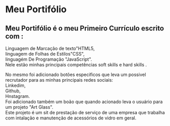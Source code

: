 <title>Meu Portifólio</title>

<h1> Meu Portifólio</h1> 
<h2>Meu Portifólio é o meu Primeiro Currículo escrito com :</h2>
<p>Linguagem de Marcação de texto"HTML5,<br>
linguagem de Folhas de Estilos"CSS",<br>
linguagém De Programação "JavaScript".<br>
Nele estão minhas principais competências soft skills e hard skills .<br>
<p>No mesmo foi adicionado botões especificos que leva um possivel recrutador para as minhas principais redes sociais:<br>
Linkedim,<br>
Github,<br>
Hnstagram.<br>
Foi adicionado também um boão que quando acionado leva o usuário para um projeto "Art Glass".<br>
Este projeto é um sit de prestação de serviço de uma empresa que trabalha com intalação e manutenção de acessórios de vidro em geral.</p>

